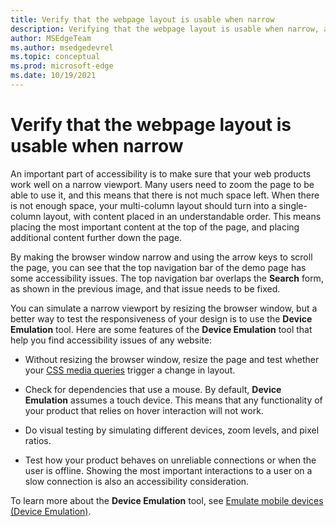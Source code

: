 ```yaml
---
title: Verify that the webpage layout is usable when narrow
description: Verifying that the webpage layout is usable when narrow, as part of accessibility testing.
author: MSEdgeTeam
ms.author: msedgedevrel
ms.topic: conceptual
ms.prod: microsoft-edge
ms.date: 10/19/2021
---
```

# Verify that the webpage layout is usable when narrow

An important part of accessibility is to make sure that your web products work well on a narrow viewport. Many users need to zoom the page to be able to use it, and this means that there is not much space left. When there is not enough space, your multi-column layout should turn into a single-column layout, with content placed in an understandable order. This means placing the most important content at the top of the page, and placing additional content further down the page.

By making the browser window narrow and using the arrow keys to scroll the page, you can see that the top navigation bar of the demo page has some accessibility issues.  The top navigation bar overlaps the **Search** form, as shown in the previous image, and that issue needs to be fixed.

You can simulate a narrow viewport by resizing the browser window, but a better way to test the responsiveness of your design is to use the **Device Emulation** tool.  Here are some features of the **Device Emulation** tool that help you find accessibility issues of any website:

*  Without resizing the browser window, resize the page and test whether your [CSS media queries](../device-mode/index.md#show-media-queries) trigger a change in layout.

*  Check for dependencies that use a mouse. By default, **Device Emulation** assumes a touch device. This means that any functionality of your product that relies on hover interaction will not work.

*  Do visual testing by simulating different devices, zoom levels, and pixel ratios.

*  Test how your product behaves on unreliable connections or when the user is offline.  Showing the most important interactions to a user on a slow connection is also an accessibility consideration.

To learn more about the **Device Emulation** tool, see [Emulate mobile devices (Device Emulation)](../device-mode/index.md).
